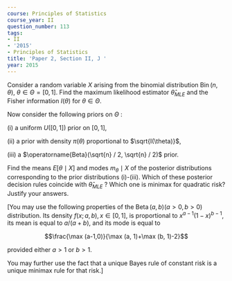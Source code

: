 ```yaml
---
course: Principles of Statistics
course_year: II
question_number: 113
tags:
- II
- '2015'
- Principles of Statistics
title: 'Paper 2, Section II, J '
year: 2015
---
```




Consider a random variable $X$ arising from the binomial distribution $\operatorname{Bin}(n, \theta)$, $\theta \in \Theta=[0,1]$. Find the maximum likelihood estimator $\hat{\theta}_{M L E}$ and the Fisher information $I(\theta)$ for $\theta \in \Theta$.

Now consider the following priors on $\Theta$ :

(i) a uniform $U([0,1])$ prior on $[0,1]$,

(ii) a prior with density $\pi(\theta)$ proportional to $\sqrt{I(\theta)}$,

(iii) a $\operatorname{Beta}(\sqrt{n} / 2, \sqrt{n} / 2)$ prior.

Find the means $E[\theta \mid X]$ and modes $m_{\theta} \mid X$ of the posterior distributions corresponding to the prior distributions (i)-(iii). Which of these posterior decision rules coincide with $\hat{\theta}_{M L E}$ ? Which one is minimax for quadratic risk? Justify your answers.

[You may use the following properties of the $\operatorname{Beta}(a, b)(a>0, b>0)$ distribution. Its density $f(x ; a, b), x \in[0,1]$, is proportional to $x^{a-1}(1-x)^{b-1}$, its mean is equal to $a /(a+b)$, and its mode is equal to

$$\frac{\max (a-1,0)}{\max (a, 1)+\max (b, 1)-2}$$

provided either $a>1$ or $b>1$.

You may further use the fact that a unique Bayes rule of constant risk is a unique minimax rule for that risk.]